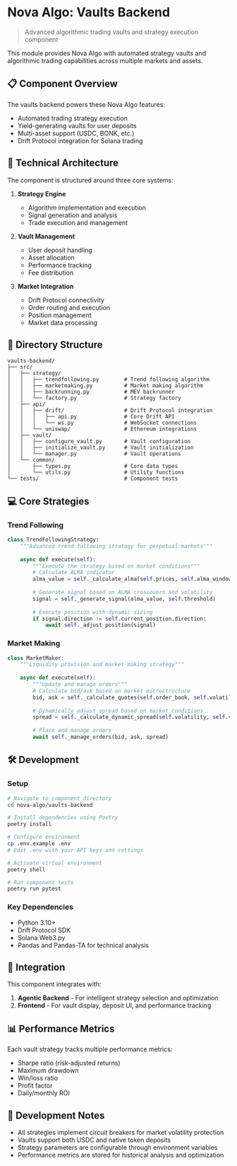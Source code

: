 # Nova Algo: Vaults Backend

> Advanced algorithmic trading vaults and strategy execution component

This module provides Nova Algo with automated strategy vaults and algorithmic trading capabilities across multiple markets and assets.

## 📋 Component Overview

The vaults backend powers these Nova Algo features:
- Automated trading strategy execution
- Yield-generating vaults for user deposits
- Multi-asset support (USDC, BONK, etc.)
- Drift Protocol integration for Solana trading

## 🧠 Technical Architecture

The component is structured around three core systems:

1. **Strategy Engine**
   - Algorithm implementation and execution
   - Signal generation and analysis
   - Trade execution and management

2. **Vault Management**
   - User deposit handling
   - Asset allocation
   - Performance tracking
   - Fee distribution

3. **Market Integration**
   - Drift Protocol connectivity
   - Order routing and execution
   - Position management
   - Market data processing

## 📁 Directory Structure

```plaintext
vaults-backend/
├── src/
│   ├── strategy/
│   │   ├── trendfollowing.py        # Trend following algorithm
│   │   ├── marketmaking.py          # Market making algorithm
│   │   ├── backrunning.py           # MEV backrunner
│   │   └── factory.py               # Strategy factory
│   ├── api/
│   │   ├── drift/                   # Drift Protocol integration
│   │   │   ├── api.py               # Core Drift API
│   │   │   └── ws.py                # WebSocket connections
│   │   └── uniswap/                 # Ethereum integrations
│   ├── vault/
│   │   ├── configure_vault.py       # Vault configuration
│   │   ├── initialize_vault.py      # Vault initialization
│   │   └── manager.py               # Vault operations
│   └── common/
│       ├── types.py                 # Core data types
│       └── utils.py                 # Utility functions
└── tests/                           # Component tests
```

## 💻 Core Strategies

### Trend Following
```python
class TrendFollowingStrategy:
    """Advanced trend following strategy for perpetual markets"""
    
    async def execute(self):
        """Execute the strategy based on market conditions"""
        # Calculate ALMA indicator
        alma_value = self._calculate_alma(self.prices, self.alma_window)
        
        # Generate signal based on ALMA crossovers and volatility
        signal = self._generate_signal(alma_value, self.threshold)
        
        # Execute position with dynamic sizing
        if signal.direction != self.current_position.direction:
            await self._adjust_position(signal)
```

### Market Making
```python
class MarketMaker:
    """Liquidity provision and market making strategy"""
    
    async def execute(self):
        """Update and manage orders"""
        # Calculate bid/ask based on market microstructure
        bid, ask = self._calculate_quotes(self.order_book, self.volatility)
        
        # Dynamically adjust spread based on market conditions
        spread = self._calculate_dynamic_spread(self.volatility, self.volume)
        
        # Place and manage orders
        await self._manage_orders(bid, ask, spread)
```

## 🛠️ Development

### Setup
```bash
# Navigate to component directory
cd nova-algo/vaults-backend

# Install dependencies using Poetry
poetry install

# Configure environment
cp .env.example .env
# Edit .env with your API keys and settings

# Activate virtual environment
poetry shell

# Run component tests
poetry run pytest
```

### Key Dependencies
- Python 3.10+
- Drift Protocol SDK
- Solana Web3.py
- Pandas and Pandas-TA for technical analysis

## 🔄 Integration

This component integrates with:

1. **Agentic Backend** - For intelligent strategy selection and optimization
2. **Frontend** - For vault display, deposit UI, and performance tracking

## 📊 Performance Metrics

Each vault strategy tracks multiple performance metrics:

- Sharpe ratio (risk-adjusted returns)
- Maximum drawdown
- Win/loss ratio
- Profit factor
- Daily/monthly ROI

## 📝 Development Notes

- All strategies implement circuit breakers for market volatility protection
- Vaults support both USDC and native token deposits
- Strategy parameters are configurable through environment variables
- Performance metrics are stored for historical analysis and optimization
